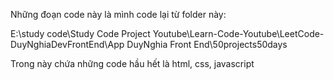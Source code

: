 Những đoạn code này là mình code lại từ folder này:

E:\study code\Study Code Project Youtube\Learn-Code-Youtube\LeetCode-DuyNghiaDevFrontEnd\App DuyNghia Front End\50projects50days

Trong này chứa những code hầu hết là html, css, javascript